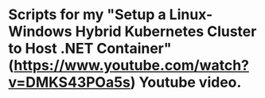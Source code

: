 # Scripts for my "Setup a Linux-Windows Hybrid Kubernetes Cluster to Host .NET Container"(https://www.youtube.com/watch?v=DMKS43POa5s) Youtube video.
